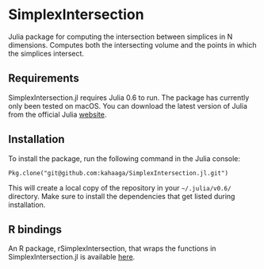 # SimplexIntersection

Julia package for computing the intersection between simplices in N
dimensions. Computes both the intersecting volume and the points
in which the simplices intersect.

## Requirements
SimplexIntersection.jl requires Julia 0.6 to run. The package has currently only been tested on macOS. You can download the latest version of Julia from the official Julia [website](https://julialang.org/downloads/). 

## Installation

To install the package, run the following command in the Julia console:

```
Pkg.clone("git@github.com:kahaaga/SimplexIntersection.jl.git")
```

This will create a local copy of the repository in your `~/.julia/v0.6/` directory. Make sure to install the dependencies that get listed during installation.

## R bindings
An R package, rSimplexIntersection, that wraps the functions in SimplexIntersection.jl is available [here](https://github.com/kahaaga/r-simplexintersection).
